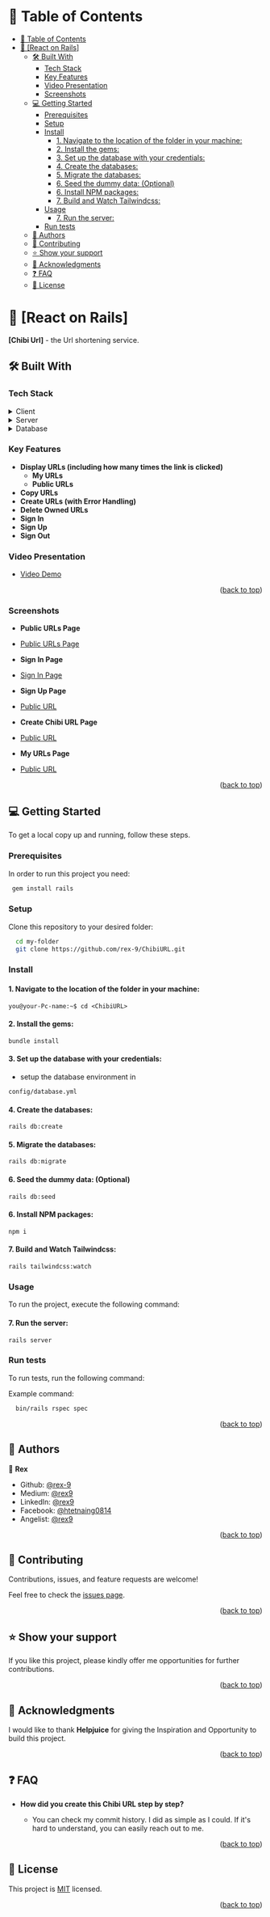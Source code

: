 <a name="readme-top"></a>

# 📗 Table of Contents

- [📗 Table of Contents](#-table-of-contents)
- [📖 \[React on Rails\] ](#-react-on-rails-)
  - [🛠 Built With ](#-built-with-)
    - [Tech Stack ](#tech-stack-)
    - [Key Features ](#key-features-)
    - [Video Presentation ](#video-presentation-)
    - [Screenshots ](#screenshots-)
  - [💻 Getting Started ](#-getting-started-)
    - [Prerequisites](#prerequisites)
    - [Setup](#setup)
    - [Install](#install)
      - [1. Navigate to the location of the folder in your machine:](#1-navigate-to-the-location-of-the-folder-in-your-machine)
      - [2. Install the gems:](#2-install-the-gems)
      - [3. Set up the database with your credentials:](#3-set-up-the-database-with-your-credentials)
      - [4. Create the databases:](#4-create-the-databases)
      - [5. Migrate the databases:](#5-migrate-the-databases)
      - [6. Seed the dummy data: (Optional)](#6-seed-the-dummy-data-optional)
      - [6. Install NPM packages:](#6-install-npm-packages)
      - [7. Build and Watch Tailwindcss:](#7-build-and-watch-tailwindcss)
    - [Usage](#usage)
      - [7. Run the server:](#7-run-the-server)
    - [Run tests](#run-tests)
  - [👥 Authors ](#-authors-)
  - [🤝 Contributing ](#-contributing-)
  - [⭐️ Show your support ](#️-show-your-support-)
  - [🙏 Acknowledgments ](#-acknowledgments-)
  - [❓ FAQ ](#-faq-)
  - [📝 License ](#-license-)

# 📖 [React on Rails] <a name="about-project"></a>

**[Chibi Url]** - the Url shortening service.

## 🛠 Built With <a name="built-with"></a>

### Tech Stack <a name="tech-stack"></a>

<details>
  <summary>Client</summary>
  <ul>
    <li><a href="https://rubyonrails.org/">Ruby on Rails</a></li>
  </ul>
</details>

<details>
  <summary>Server</summary>
  <ul>
    <li><a href="https://rubyonrails.org/">Ruby on Rails</a></li>
  </ul>
</details>

<details>
<summary>Database</summary>
  <ul>
    <li><a href="https://www.postgresql.org/">PostgreSQL</a></li>
  </ul>
</details>

### Key Features <a name="key-features"></a>

- **Display URLs (including how many times the link is clicked)**
    - **My URLs**
    - **Public URLs**
- **Copy URLs**
- **Create URLs (with Error Handling)**
- **Delete Owned URLs**
- **Sign In**
- **Sign Up**
- **Sign Out**

### Video Presentation <a name="video-presentation"></a>

- [Video Demo](https://www.loom.com/share/13be355568724ca6b5d8948f1ad2b7e9)

<p align="right">(<a href="#readme-top">back to top</a>)</p>

### Screenshots <a name="screenshots"></a>

- **Public URLs Page**
- [Public URLs Page](./app/assets/images/public.png)

- **Sign In Page**
- [Sign In Page](./app/assets/images/sign-in.png)

- **Sign Up Page**
- [Public URL](./app/assets/images/sign-up.png)

- **Create Chibi URL Page**
- [Public URL](./app/assets/images/create.png)

- **My URLs Page**
- [Public URL](./app/assets/images/my.png)

<p align="right">(<a href="#readme-top">back to top</a>)</p>

## 💻 Getting Started <a name="getting-started"></a>

To get a local copy up and running, follow these steps.

### Prerequisites

In order to run this project you need:

```sh
 gem install rails
```

### Setup

Clone this repository to your desired folder:

```sh
  cd my-folder
  git clone https://github.com/rex-9/ChibiURL.git
```

### Install

#### 1. Navigate to the location of the folder in your machine:

```
you@your-Pc-name:~$ cd <ChibiURL>
```

#### 2. Install the gems:

```
bundle install
```

#### 3. Set up the database with your credentials:

- setup the database environment in
```
config/database.yml
```

#### 4. Create the databases:

```
rails db:create
```

#### 5. Migrate the databases:

```
rails db:migrate
```

#### 6. Seed the dummy data: (Optional)

```
rails db:seed
```

#### 6. Install NPM packages:

```
npm i
```

#### 7. Build and Watch Tailwindcss:

```
rails tailwindcss:watch
```

### Usage

To run the project, execute the following command:

#### 7. Run the server:

```
rails server
```
### Run tests

To run tests, run the following command:


Example command:

```sh
  bin/rails rspec spec
```

<p align="right">(<a href="#readme-top">back to top</a>)</p>

## 👥 Authors <a name="authors"></a>

👤 **Rex**

- Github: [@rex-9](https://github.com/rex-9/)
- Medium: [@rex9](https://medium.com/rex9/)
- LinkedIn: [@rex9](https://www.linkedin.com/in/rex9/)
- Facebook: [@htetnaing0814](https://www.facebook.com/htetnaing0814)
- Angelist: [@rex9](https://angel.co/u/rex9)

<p align="right">(<a href="#readme-top">back to top</a>)</p>

## 🤝 Contributing <a name="contributing"></a>

Contributions, issues, and feature requests are welcome!

Feel free to check the [issues page](../../issues/).

<p align="right">(<a href="#readme-top">back to top</a>)</p>

## ⭐️ Show your support <a name="support"></a>

If you like this project, please kindly offer me opportunities for further contributions.

<p align="right">(<a href="#readme-top">back to top</a>)</p>

## 🙏 Acknowledgments <a name="acknowledgements"></a>

I would like to thank **Helpjuice** for giving the Inspiration and Opportunity to build this project.

<p align="right">(<a href="#readme-top">back to top</a>)</p>

## ❓ FAQ <a name="faq"></a>

- **How did you create this Chibi URL step by step?**

  - You can check my commit history. I did as simple as I could. If it's hard to understand, you can easily reach out to me.

<p align="right">(<a href="#readme-top">back to top</a>)</p>

## 📝 License <a name="license"></a>

This project is [MIT](./LICENSE) licensed.

<p align="right">(<a href="#readme-top">back to top</a>)</p>
